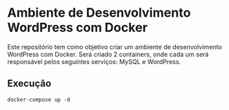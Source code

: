 # Ambiente de Desenvolvimento WordPress com Docker

Este repositório tem como objetivo criar um ambiente de desenvolvimento WordPress com Docker. Será criado 2 containers, onde cada um será responsável pelos seguintes serviços: MySQL e WordPress.

## Execução

```
docker-compose up -d
```